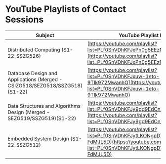 # YouTube Playlists of Contact Sessions
|Subject|YouTube Playlist Link|
|-------|---------------------|
|Distributed Computing (S1-22_SSZG526)|[https://youtube.com/playlist?list=PLf0SnVDhKFJxPn0g5EEzNgsZEbCtH_spW](https://youtube.com/playlist?list=PLf0SnVDhKFJxPn0g5EEzNgsZEbCtH_spW)|
|Database Design and Applications (Merged - CSIZG518/SEZG518/SSZG518)(S1-22)|[https://youtube.com/playlist?list=PLf0SnVDhKFJxuw-1eto-9TIk972MwanhO](https://youtube.com/playlist?list=PLf0SnVDhKFJxuw-1eto-9TIk972MwanhO)|
|Data Structures and Algorithms Design (Merged - SEZG519/SSZG519)(S1-22)|[https://youtube.com/playlist?list=PLf0SnVDhKFJy9gd9EdCn_SGtRoxZ9o9wb](https://youtube.com/playlist?list=PLf0SnVDhKFJy9gd9EdCn_SGtRoxZ9o9wb)|
|Embedded System Design (S1-22_SSZG512)|[https://youtube.com/playlist?list=PLf0SnVDhKFJytLKONgpDTMRjD-FdMJL5D](https://youtube.com/playlist?list=PLf0SnVDhKFJytLKONgpDTMRjD-FdMJL5D)

